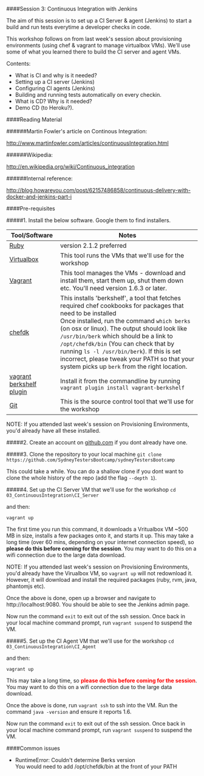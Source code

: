 ####Session 3: Continuous Integration with Jenkins

The aim of this session is to set up a CI Server & agent (Jenkins) to start a build and run tests everytime a developer checks in code. 

This workshop follows on from last week's session about provisioning environments (using chef & vagrant to manage virtualbox VMs). We'll use some of what you learned there to build the CI server and agent VMs.

Contents:
- What is CI and why is it needed?
- Setting up a CI server (Jenkins)
- Configuring CI agents (Jenkins)
- Building and running tests automatically on every checkin.
- What is CD? Why is it needed?
- Demo CD (to Heroku?).


####Reading Material

######Martin Fowler's article on Continous Integration:

http://www.martinfowler.com/articles/continuousIntegration.html

######Wikipedia:

http://en.wikipedia.org/wiki/Continuous_integration

######Internal reference:

http://blog.howareyou.com/post/62157486858/continuous-delivery-with-docker-and-jenkins-part-i


####Pre-requisites

#####1. Install the below software. Google them to find installers.

| Tool/Software | Notes |
| ------------- | ----- |
| [Ruby](https://www.ruby-lang.org/en/) | version 2.1.2 preferred |
| [Virtualbox](https://www.virtualbox.org/) | This tool runs the VMs that we'll use for the workshop |
| [Vagrant](https://www.vagrantup.com/) | This tool manages the VMs - download and install them, start them up, shut them down etc. You'll need version 1.6.3 or later. |
| [chefdk](https://downloads.getchef.com/chef-dk) | This installs 'berkshelf', a tool that fetches required chef cookbooks for packages that need to be installed <br> Once installed, run the command `which berks` (on osx or linux). The output should look like `/usr/bin/berk` which should be a link to `/opt/chefdk/bin` (You can check that by running `ls -l /usr/bin/berk`). If this is set incorrect, please tweak your PATH so that your system picks up `berk` from the right location.|
| [vagrant berkshelf plugin](http://berkshelf.com/) | Install it from the commandline by running `vagrant plugin install vagrant-berkshelf` |
| [Git](http://git-scm.com/) | This is the source control tool that we'll use for the workshop |

NOTE: If you attended last week's session on Provisioning Environments, you'd already have all these installed.

#####2. Create an account on [github.com](https://github.com/) if you dont already have one.

#####3. Clone the repository to your local machine
`git clone https://github.com/SydneyTestersBootcamp/sydneyTestersBootcamp`

This could take a while. You can do a shallow clone if you dont want to clone the whole history of the repo (add the flag `--depth 1`).

#####4. Set up the CI Server VM that we'll use for the workshop
`cd 03_ContinuousIntegration\CI_Server`

and then:

`vagrant up`

The first time you run this command, it downloads a Vritualbox VM ~500 MB in size, installs a few packages onto it, and starts it up. This may take a long time (over 60 mins, depending on your internet connection speed), so <b>please do this before coming for the session</b>. You may want to do this on a wifi connection due to the large data download.

NOTE: If you attended last week's session on Provisioning Environments, you'd already have the Virualbox VM, so `vagrant up` will not redownload it. However, it will download and install the required packages (ruby, rvm, java, phantomjs etc).

Once the above is done, open up a browser and navigate to http://localhost:9080. You should be able to see the Jenkins admin page.

Now run the command `exit` to exit out of the ssh session. Once back in your local machine command prompt, run `vagrant suspend` to suspend the VM.

#####5. Set up the CI Agent VM that we'll use for the workshop
`cd 03_ContinuousIntegration\CI_Agent`

and then:

`vagrant up`

This may take a long time, so <b><font color="red">please do this before coming for the session</font></b>. You may want to do this on a wifi connection due to the large data download.

Once the above is done, run `vagrant ssh` to ssh into the VM. Run the command `java -version` and ensure it reports 1.6.

Now run the command `exit` to exit out of the ssh session. Once back in your local machine command prompt, run `vagrant suspend` to suspend the VM.

####Common issues
- RuntimeError: Couldn't determine Berks version<br>
You would need to add /opt/chefdk/bin at the front of your PATH